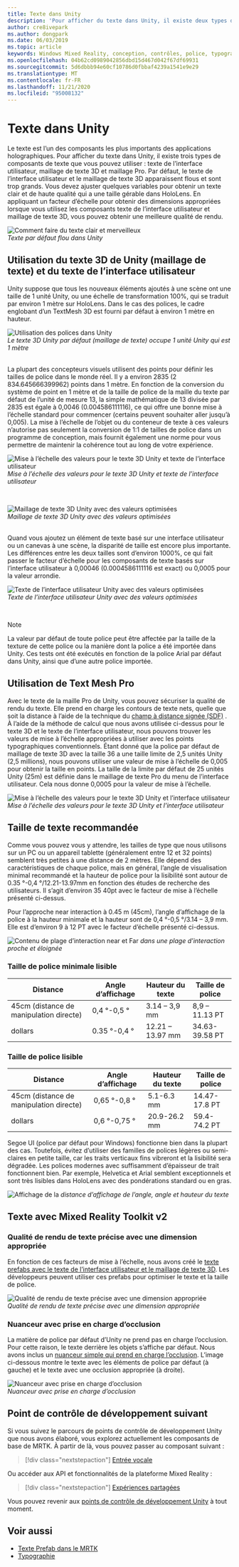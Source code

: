 ```yaml
---
title: Texte dans Unity
description: 'Pour afficher du texte dans Unity, il existe deux types de composants de texte que vous pouvez utiliser : le texte de l’interface utilisateur et le maillage de texte 3D.'
author: cre8ivepark
ms.author: dongpark
ms.date: 06/03/2019
ms.topic: article
keywords: Windows Mixed Reality, conception, contrôles, police, typographie, UI, UX, casque de réalité mixte, casque de réalité mixte, casque de réalité virtuelle, MRTK, boîte à outils de réalité mixte
ms.openlocfilehash: 04b62cd0989042856dbd15d467d042f67df69931
ms.sourcegitcommit: 5d6dbbb94e60cf10786d0fbbaf4239a1541e9e29
ms.translationtype: MT
ms.contentlocale: fr-FR
ms.lasthandoff: 11/21/2020
ms.locfileid: "95008132"
---
```

# <a name="text-in-unity"></a>Texte dans Unity

Le texte est l’un des composants les plus importants des applications holographiques. Pour afficher du texte dans Unity, il existe trois types de composants de texte que vous pouvez utiliser : texte de l’interface utilisateur, maillage de texte 3D et maillage Pro. Par défaut, le texte de l’interface utilisateur et le maillage de texte 3D apparaissent flous et sont trop grands. Vous devez ajuster quelques variables pour obtenir un texte clair et de haute qualité qui a une taille gérable dans HoloLens. En appliquant un facteur d’échelle pour obtenir des dimensions appropriées lorsque vous utilisez les composants texte de l’interface utilisateur et maillage de texte 3D, vous pouvez obtenir une meilleure qualité de rendu.

![Comment faire du texte clair et merveilleux](images/hug-text-02-640px.png)<br>
*Texte par défaut flou dans Unity*

## <a name="working-with-unitys-3d-text-text-mesh-and-ui-text"></a>Utilisation du texte 3D de Unity (maillage de texte) et du texte de l’interface utilisateur

Unity suppose que tous les nouveaux éléments ajoutés à une scène ont une taille de 1 unité Unity, ou une échelle de transformation 100%, qui se traduit par environ 1 mètre sur HoloLens. Dans le cas des polices, le cadre englobant d’un TextMesh 3D est fourni par défaut à environ 1 mètre en hauteur.

![Utilisation des polices dans Unity](images/640px-hug-text-03.png)<br>
*Le texte 3D Unity par défaut (maillage de texte) occupe 1 unité Unity qui est 1 mètre*

<br>
La plupart des concepteurs visuels utilisent des points pour définir les tailles de police dans le monde réel. Il y a environ 2835 (2 834.645666399962) points dans 1 mètre. En fonction de la conversion du système de point en 1 mètre et de la taille de police de la maille du texte par défaut de l’unité de mesure 13, la simple mathématique de 13 divisée par 2835 est égale à 0,0046 (0.004586111116), ce qui offre une bonne mise à l’échelle standard pour commencer (certains peuvent souhaiter aller jusqu’à 0,005). La mise à l’échelle de l’objet ou du conteneur de texte à ces valeurs n’autorise pas seulement la conversion de 1:1 de tailles de police dans un programme de conception, mais fournit également une norme pour vous permettre de maintenir la cohérence tout au long de votre expérience.

![Mise à l’échelle des valeurs pour le texte 3D Unity et texte de l’interface utilisateur](images/Text_In_Unity_Measurements1.png)<br>
*Mise à l’échelle des valeurs pour le texte 3D Unity et texte de l’interface utilisateur*

<br>

![Maillage de texte 3D Unity avec des valeurs optimisées](images/hug-text-05-1000px.png)<br>
*Maillage de texte 3D Unity avec des valeurs optimisées*

<br>
Quand vous ajoutez un élément de texte basé sur une interface utilisateur ou un canevas à une scène, la disparité de taille est encore plus importante. Les différences entre les deux tailles sont d’environ 1000%, ce qui fait passer le facteur d’échelle pour les composants de texte basés sur l’interface utilisateur à 0,00046 (0.0004586111116 est exact) ou 0,0005 pour la valeur arrondie.

![Texte de l’interface utilisateur Unity avec des valeurs optimisées](images/hug-text-04-1000px.png)<br>
*Texte de l’interface utilisateur Unity avec des valeurs optimisées*

<br>

>[!NOTE]
>La valeur par défaut de toute police peut être affectée par la taille de la texture de cette police ou la manière dont la police a été importée dans Unity. Ces tests ont été exécutés en fonction de la police Arial par défaut dans Unity, ainsi que d’une autre police importée.

## <a name="working-with-text-mesh-pro"></a>Utilisation de Text Mesh Pro

Avec le texte de la maille Pro de Unity, vous pouvez sécuriser la qualité de rendu du texte. Elle prend en charge les contours de texte nets, quelle que soit la distance à l’aide de la technique du [champ à distance signée (SDF)](https://steamcdn-a.akamaihd.net/apps/valve/2007/SIGGRAPH2007_AlphaTestedMagnification.pdf) . À l’aide de la méthode de calcul que nous avons utilisée ci-dessus pour le texte 3D et le texte de l’interface utilisateur, nous pouvons trouver les valeurs de mise à l’échelle appropriées à utiliser avec les points typographiques conventionnels. Étant donné que la police par défaut de maillage de texte 3D avec la taille 36 a une taille limite de 2,5 unités Unity (2,5 millions), nous pouvons utiliser une valeur de mise à l’échelle de 0,005 pour obtenir la taille en points. La taille de la limite par défaut de 25 unités Unity (25m) est définie dans le maillage de texte Pro du menu de l’interface utilisateur. Cela nous donne 0,0005 pour la valeur de mise à l’échelle.

![Mise à l’échelle des valeurs pour le texte 3D Unity et l’interface utilisateur](images/Text_In_Unity_Measurements2.png)<br>
*Mise à l’échelle des valeurs pour le texte 3D Unity et l’interface utilisateur*

## <a name="recommended-text-size"></a>Taille de texte recommandée
Comme vous pouvez vous y attendre, les tailles de type que nous utilisons sur un PC ou un appareil tablette (généralement entre 12 et 32 points) semblent très petites à une distance de 2 mètres. Elle dépend des caractéristiques de chaque police, mais en général, l’angle de visualisation minimal recommandé et la hauteur de police pour la lisibilité sont autour de 0.35 °-0,4 °/12.21-13.97mm en fonction des études de recherche des utilisateurs. Il s’agit d’environ 35 40pt avec le facteur de mise à l’échelle présenté ci-dessus.

Pour l’approche near interaction à 0.45 m (45cm), l’angle d’affichage de la police à la hauteur minimale et la hauteur sont de 0,4 °-0,5 °/3.14 – 3,9 mm. Elle est d’environ 9 à 12 PT avec le facteur d’échelle présenté ci-dessus.

![Contenu de plage d’interaction near et Far ](images/typography-distance-1000px.jpg)
 *dans une plage d’interaction proche et éloignée*

### <a name="the-minimum-legible-font-size"></a>Taille de police minimale lisible
| Distance | Angle d’affichage | Hauteur du texte | Taille de police |
|---------|---------|---------|---------|
| 45cm (distance de manipulation directe) | 0,4 °-0,5 ° | 3.14 – 3,9 mm | 8,9 – 11.13 PT |
| dollars | 0.35 °-0,4 ° | 12.21 – 13.97 mm | 34.63-39.58 PT |


### <a name="the-comfortably-legible-font-size"></a>Taille de police lisible
| Distance | Angle d’affichage | Hauteur du texte | Taille de police |
|---------|---------|---------|---------|
| 45cm (distance de manipulation directe) | 0,65 °-0,8 ° | 5.1-6.3 mm | 14.47-17.8 PT |
| dollars | 0,6 °-0,75 ° | 20.9-26.2 mm | 59.4-74.2 PT |

Segoe UI (police par défaut pour Windows) fonctionne bien dans la plupart des cas. Toutefois, évitez d’utiliser des familles de polices légères ou semi-claires en petite taille, car les traits verticaux fins vibreront et la lisibilité sera dégradée. Les polices modernes avec suffisamment d’épaisseur de trait fonctionnent bien. Par exemple, Helvetica et Arial semblent exceptionnels et sont très lisibles dans HoloLens avec des pondérations standard ou en gras.

![Affichage de la ](images/Text_In_Unity_ViewingAngle.jpg)
 *distance d’affichage de l’angle, angle et hauteur du texte*

## <a name="text-with-mixed-reality-toolkit-v2"></a>Texte avec Mixed Reality Toolkit v2

### <a name="sharp-text-rendering-quality-with-proper-dimension"></a>Qualité de rendu de texte précise avec une dimension appropriée

En fonction de ces facteurs de mise à l’échelle, nous avons créé le [texte prefabs avec le texte de l’interface utilisateur et le maillage de texte 3D](https://github.com/microsoft/MixedRealityToolkit-Unity/tree/mrtk_development/Assets/MRTK/SDK/StandardAssets/Prefabs/Text). Les développeurs peuvent utiliser ces prefabs pour optimiser le texte et la taille de police.

![Qualité de rendu de texte précise avec une dimension appropriée](images/hug-text-06-1000px.png)<br>
*Qualité de rendu de texte précise avec une dimension appropriée*

### <a name="shader-with-occlusion-support"></a>Nuanceur avec prise en charge d’occlusion

La matière de police par défaut d’Unity ne prend pas en charge l’occlusion. Pour cette raison, le texte derrière les objets s’affiche par défaut. Nous avons inclus un [nuanceur simple qui prend en charge l’occlusion](https://github.com/microsoft/MixedRealityToolkit-Unity/blob/mrtk_development/Assets/MRTK/StandardAssets/Shaders/Text3DShader.shader). L’image ci-dessous montre le texte avec les éléments de police par défaut (à gauche) et le texte avec une occlusion appropriée (à droite).

![Nuanceur avec prise en charge d’occlusion](images/hug-text-07-1000px.png)<br>
*Nuanceur avec prise en charge d’occlusion*

## <a name="next-development-checkpoint"></a>Point de contrôle de développement suivant

Si vous suivez le parcours de points de contrôle de développement Unity que nous avons élaboré, vous explorez actuellement les composants de base de MRTK. À partir de là, vous pouvez passer au composant suivant :

> [!div class="nextstepaction"]
> [Entrée vocale](voice-input-in-unity.md)

Ou accéder aux API et fonctionnalités de la plateforme Mixed Reality :

> [!div class="nextstepaction"]
> [Expériences partagées](shared-experiences-in-unity.md)

Vous pouvez revenir aux [points de contrôle de développement Unity](unity-development-overview.md#2-core-building-blocks) à tout moment.


## <a name="see-also"></a>Voir aussi
* [Texte Prefab dans le MRTK](https://github.com/microsoft/MixedRealityToolkit-Unity/tree/mrtk_development/Assets/MRTK/SDK/StandardAssets/Prefabs/Text)
* [Typographie](../../design/typography.md)
